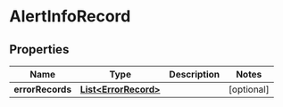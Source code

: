 # AlertInfoRecord

## Properties
Name | Type | Description | Notes
------------ | ------------- | ------------- | -------------
**errorRecords** | [**List&lt;ErrorRecord&gt;**](ErrorRecord.md) |  |  [optional]
